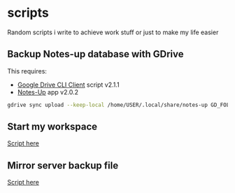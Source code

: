 # scripts
Random scripts i write to achieve work stuff or just to make my life easier



## Backup Notes-up database with GDrive
This requires:
- [Google Drive CLI Client](https://github.com/prasmussen/gdrive) script v2.1.1
- [Notes-Up](https://github.com/Philip-Scott/Notes-up) app v2.0.2

``` bash
gdrive sync upload --keep-local /home/USER/.local/share/notes-up GD_FOLDER_ID
```


## Start my workspace
[Script here](./start_workspace.sh.md)


## Mirror server backup file
[Script here](./mirror_prod_bckp.sh.md)
